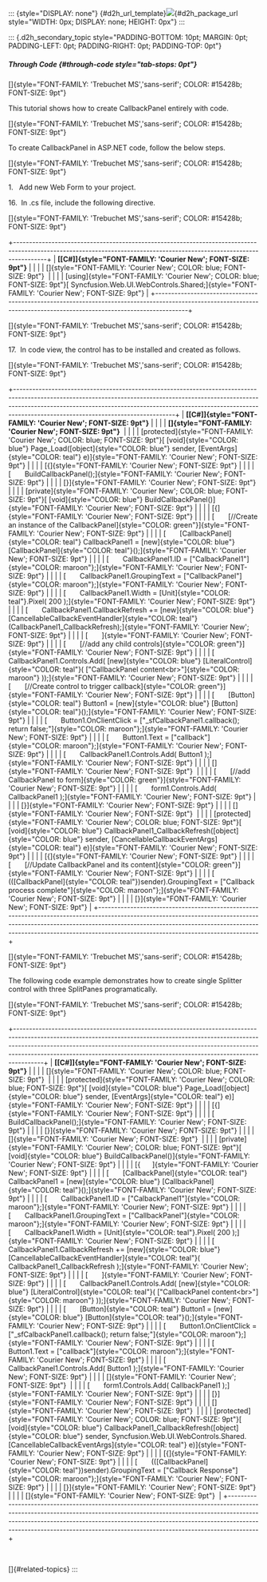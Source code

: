 ::: {style="DISPLAY: none"}
[](ms-xhelp:///?Id=d2h_url_template){#d2h_url_template}![](!package_url!){#d2h_package_url style="WIDTH: 0px; DISPLAY: none; HEIGHT: 0px"}
:::

::: {.d2h_secondary_topic style="PADDING-BOTTOM: 10pt; MARGIN: 0pt; PADDING-LEFT: 0pt; PADDING-RIGHT: 0pt; PADDING-TOP: 0pt"}
##### Through Code {#through-code style="tab-stops: 0pt"}

[]{style="FONT-FAMILY: 'Trebuchet MS','sans-serif'; COLOR: #15428b; FONT-SIZE: 9pt"} 

This tutorial shows how to create CallbackPanel entirely with code.

[]{style="FONT-FAMILY: 'Trebuchet MS','sans-serif'; COLOR: #15428b; FONT-SIZE: 9pt"} 

To create CallbackPanel in ASP.NET code, follow the below steps.

[]{style="FONT-FAMILY: 'Trebuchet MS','sans-serif'; COLOR: #15428b; FONT-SIZE: 9pt"} 

1.   Add new Web Form to your project.

16.  In .cs file, include the following directive.

[]{style="FONT-FAMILY: 'Trebuchet MS','sans-serif'; COLOR: #15428b; FONT-SIZE: 9pt"} 

+----------------------------------------------------------------------------------------------------------------------------------------------------------------------+
| **[\[C#\]]{style="FONT-FAMILY: 'Courier New'; FONT-SIZE: 9pt"}**                                                                                                     |
|                                                                                                                                                                      |
| []{style="FONT-FAMILY: 'Courier New'; COLOR: blue; FONT-SIZE: 9pt"}                                                                                                  |
|                                                                                                                                                                      |
| [using]{style="FONT-FAMILY: 'Courier New'; COLOR: blue; FONT-SIZE: 9pt"}[ Syncfusion.Web.UI.WebControls.Shared;]{style="FONT-FAMILY: 'Courier New'; FONT-SIZE: 9pt"} |
+----------------------------------------------------------------------------------------------------------------------------------------------------------------------+

[]{style="FONT-FAMILY: 'Trebuchet MS','sans-serif'; COLOR: #15428b; FONT-SIZE: 9pt"} 

17.  In code view, the control has to be installed and created as follows.

[]{style="FONT-FAMILY: 'Trebuchet MS','sans-serif'; COLOR: #15428b; FONT-SIZE: 9pt"} 

+--------------------------------------------------------------------------------------------------------------------------------------------------------------------------------------------------------------------------------------------------------------------------------------------+
| **[\[C#\]]{style="FONT-FAMILY: 'Courier New'; FONT-SIZE: 9pt"}**                                                                                                                                                                                                                           |
|                                                                                                                                                                                                                                                                                            |
| **[]{style="FONT-FAMILY: 'Courier New'; FONT-SIZE: 9pt"}**                                                                                                                                                                                                                                 |
|                                                                                                                                                                                                                                                                                            |
| [protected]{style="FONT-FAMILY: 'Courier New'; COLOR: blue; FONT-SIZE: 9pt"}[ [void]{style="COLOR: blue"} Page_Load([object]{style="COLOR: blue"} sender, [EventArgs]{style="COLOR: teal"} e)]{style="FONT-FAMILY: 'Courier New'; FONT-SIZE: 9pt"}                                         |
|                                                                                                                                                                                                                                                                                            |
| [{]{style="FONT-FAMILY: 'Courier New'; FONT-SIZE: 9pt"}                                                                                                                                                                                                                                    |
|                                                                                                                                                                                                                                                                                            |
| [       BuildCallbackPanel();]{style="FONT-FAMILY: 'Courier New'; FONT-SIZE: 9pt"}                                                                                                                                                                                                         |
|                                                                                                                                                                                                                                                                                            |
| [}]{style="FONT-FAMILY: 'Courier New'; FONT-SIZE: 9pt"}                                                                                                                                                                                                                                    |
|                                                                                                                                                                                                                                                                                            |
| [private]{style="FONT-FAMILY: 'Courier New'; COLOR: blue; FONT-SIZE: 9pt"}[ [void]{style="COLOR: blue"} BuildCallbackPanel()]{style="FONT-FAMILY: 'Courier New'; FONT-SIZE: 9pt"}                                                                                                          |
|                                                                                                                                                                                                                                                                                            |
| [{]{style="FONT-FAMILY: 'Courier New'; FONT-SIZE: 9pt"}                                                                                                                                                                                                                                    |
|                                                                                                                                                                                                                                                                                            |
| [       [//Create an instance of the CallbackPanel]{style="COLOR: green"}]{style="FONT-FAMILY: 'Courier New'; FONT-SIZE: 9pt"}                                                                                                                                                             |
|                                                                                                                                                                                                                                                                                            |
| [       [CallbackPanel]{style="COLOR: teal"} CallbackPanel1 = [new]{style="COLOR: blue"} [CallbackPanel]{style="COLOR: teal"}();]{style="FONT-FAMILY: 'Courier New'; FONT-SIZE: 9pt"}                                                                                                      |
|                                                                                                                                                                                                                                                                                            |
| [       CallbackPanel1.ID = [\"CalbackPanel1\"]{style="COLOR: maroon"};]{style="FONT-FAMILY: 'Courier New'; FONT-SIZE: 9pt"}                                                                                                                                                               |
|                                                                                                                                                                                                                                                                                            |
| [       CallbackPanel1.GroupingText = [\"CallbackPanel\"]{style="COLOR: maroon"};]{style="FONT-FAMILY: 'Courier New'; FONT-SIZE: 9pt"}                                                                                                                                                     |
|                                                                                                                                                                                                                                                                                            |
| [       CallbackPanel1.Width = [Unit]{style="COLOR: teal"}.Pixel( 200 );]{style="FONT-FAMILY: 'Courier New'; FONT-SIZE: 9pt"}                                                                                                                                                              |
|                                                                                                                                                                                                                                                                                            |
| [       CallbackPanel1.CallbackRefresh += [new]{style="COLOR: blue"} [CancellableCallbackEventHandler]{style="COLOR: teal"}(CallbackPanel1_CallbackRefresh);]{style="FONT-FAMILY: 'Courier New'; FONT-SIZE: 9pt"}                                                                          |
|                                                                                                                                                                                                                                                                                            |
| [       ]{style="FONT-FAMILY: 'Courier New'; FONT-SIZE: 9pt"}                                                                                                                                                                                                                              |
|                                                                                                                                                                                                                                                                                            |
| [       [//add any child controls]{style="COLOR: green"}]{style="FONT-FAMILY: 'Courier New'; FONT-SIZE: 9pt"}                                                                                                                                                                              |
|                                                                                                                                                                                                                                                                                            |
| [       CallbackPanel1.Controls.Add( [new]{style="COLOR: blue"} [LiteralControl]{style="COLOR: teal"}( [\"CallbackPanel content\<br\>\"]{style="COLOR: maroon"} ));]{style="FONT-FAMILY: 'Courier New'; FONT-SIZE: 9pt"}                                                                   |
|                                                                                                                                                                                                                                                                                            |
| [       [//Create control to trigger callback]{style="COLOR: green"}]{style="FONT-FAMILY: 'Courier New'; FONT-SIZE: 9pt"}                                                                                                                                                                  |
|                                                                                                                                                                                                                                                                                            |
| [       [Button]{style="COLOR: teal"} Button1 = [new]{style="COLOR: blue"} [Button]{style="COLOR: teal"}();]{style="FONT-FAMILY: 'Courier New'; FONT-SIZE: 9pt"}                                                                                                                           |
|                                                                                                                                                                                                                                                                                            |
| [       Button1.OnClientClick = [\"\_sfCalbackPanel1.callback(); return false;\"]{style="COLOR: maroon"};]{style="FONT-FAMILY: 'Courier New'; FONT-SIZE: 9pt"}                                                                                                                             |
|                                                                                                                                                                                                                                                                                            |
| [       Button1.Text = [\"callback\"]{style="COLOR: maroon"};]{style="FONT-FAMILY: 'Courier New'; FONT-SIZE: 9pt"}                                                                                                                                                                         |
|                                                                                                                                                                                                                                                                                            |
| [       CallbackPanel1.Controls.Add( Button1 );]{style="FONT-FAMILY: 'Courier New'; FONT-SIZE: 9pt"}                                                                                                                                                                                       |
|                                                                                                                                                                                                                                                                                            |
| []{style="FONT-FAMILY: 'Courier New'; FONT-SIZE: 9pt"}                                                                                                                                                                                                                                     |
|                                                                                                                                                                                                                                                                                            |
| [       [//add CallbackPanel to form]{style="COLOR: green"}]{style="FONT-FAMILY: 'Courier New'; FONT-SIZE: 9pt"}                                                                                                                                                                           |
|                                                                                                                                                                                                                                                                                            |
| [       form1.Controls.Add( CallbackPanel1 );]{style="FONT-FAMILY: 'Courier New'; FONT-SIZE: 9pt"}                                                                                                                                                                                         |
|                                                                                                                                                                                                                                                                                            |
| [}]{style="FONT-FAMILY: 'Courier New'; FONT-SIZE: 9pt"}                                                                                                                                                                                                                                    |
|                                                                                                                                                                                                                                                                                            |
| []{style="FONT-FAMILY: 'Courier New'; FONT-SIZE: 9pt"}                                                                                                                                                                                                                                     |
|                                                                                                                                                                                                                                                                                            |
| [protected]{style="FONT-FAMILY: 'Courier New'; COLOR: blue; FONT-SIZE: 9pt"}[ [void]{style="COLOR: blue"} CallbackPanel1_CallbackRefresh([object]{style="COLOR: blue"} sender, [CancellableCallbackEventArgs]{style="COLOR: teal"} e)]{style="FONT-FAMILY: 'Courier New'; FONT-SIZE: 9pt"} |
|                                                                                                                                                                                                                                                                                            |
| [{]{style="FONT-FAMILY: 'Courier New'; FONT-SIZE: 9pt"}                                                                                                                                                                                                                                    |
|                                                                                                                                                                                                                                                                                            |
| [       [//Update CallbackPanel and its content]{style="COLOR: green"}]{style="FONT-FAMILY: 'Courier New'; FONT-SIZE: 9pt"}                                                                                                                                                                |
|                                                                                                                                                                                                                                                                                            |
| [       (([CallbackPanel]{style="COLOR: teal"})sender).GroupingText = [\"Callback process complete\"]{style="COLOR: maroon"};]{style="FONT-FAMILY: 'Courier New'; FONT-SIZE: 9pt"}                                                                                                         |
|                                                                                                                                                                                                                                                                                            |
| [}]{style="FONT-FAMILY: 'Courier New'; FONT-SIZE: 9pt"}                                                                                                                                                                                                                                    |
+--------------------------------------------------------------------------------------------------------------------------------------------------------------------------------------------------------------------------------------------------------------------------------------------+

[]{style="FONT-FAMILY: 'Trebuchet MS','sans-serif'; COLOR: #15428b; FONT-SIZE: 9pt"} 

The following code example demonstrates how to create single Splitter control with three SplitPanes programatically.

[]{style="FONT-FAMILY: 'Trebuchet MS','sans-serif'; COLOR: #15428b; FONT-SIZE: 9pt"} 

+---------------------------------------------------------------------------------------------------------------------------------------------------------------------------------------------------------------------------------------------------------------------------------------------------------------------------------+
| **[\[C#\]]{style="FONT-FAMILY: 'Courier New'; FONT-SIZE: 9pt"}**                                                                                                                                                                                                                                                                |
|                                                                                                                                                                                                                                                                                                                                 |
| []{style="FONT-FAMILY: 'Courier New'; COLOR: blue; FONT-SIZE: 9pt"}                                                                                                                                                                                                                                                             |
|                                                                                                                                                                                                                                                                                                                                 |
| [protected]{style="FONT-FAMILY: 'Courier New'; COLOR: blue; FONT-SIZE: 9pt"}[ [void]{style="COLOR: blue"} Page_Load([object]{style="COLOR: blue"} sender, [EventArgs]{style="COLOR: teal"} e)]{style="FONT-FAMILY: 'Courier New'; FONT-SIZE: 9pt"}                                                                              |
|                                                                                                                                                                                                                                                                                                                                 |
| [{]{style="FONT-FAMILY: 'Courier New'; FONT-SIZE: 9pt"}                                                                                                                                                                                                                                                                         |
|                                                                                                                                                                                                                                                                                                                                 |
| [       BuildCallbackPanel();]{style="FONT-FAMILY: 'Courier New'; FONT-SIZE: 9pt"}                                                                                                                                                                                                                                              |
|                                                                                                                                                                                                                                                                                                                                 |
| [}]{style="FONT-FAMILY: 'Courier New'; FONT-SIZE: 9pt"}                                                                                                                                                                                                                                                                         |
|                                                                                                                                                                                                                                                                                                                                 |
| []{style="FONT-FAMILY: 'Courier New'; FONT-SIZE: 9pt"}                                                                                                                                                                                                                                                                          |
|                                                                                                                                                                                                                                                                                                                                 |
| [private]{style="FONT-FAMILY: 'Courier New'; COLOR: blue; FONT-SIZE: 9pt"}[ [void]{style="COLOR: blue"} BuildCallbackPanel()]{style="FONT-FAMILY: 'Courier New'; FONT-SIZE: 9pt"}                                                                                                                                               |
|                                                                                                                                                                                                                                                                                                                                 |
| [{      ]{style="FONT-FAMILY: 'Courier New'; FONT-SIZE: 9pt"}                                                                                                                                                                                                                                                                   |
|                                                                                                                                                                                                                                                                                                                                 |
| [       [CallbackPanel]{style="COLOR: teal"} CallbackPanel1 = [new]{style="COLOR: blue"} [CallbackPanel]{style="COLOR: teal"}();]{style="FONT-FAMILY: 'Courier New'; FONT-SIZE: 9pt"}                                                                                                                                           |
|                                                                                                                                                                                                                                                                                                                                 |
| [       CallbackPanel1.ID = [\"CalbackPanel1\"]{style="COLOR: maroon"};]{style="FONT-FAMILY: 'Courier New'; FONT-SIZE: 9pt"}                                                                                                                                                                                                    |
|                                                                                                                                                                                                                                                                                                                                 |
| [       CallbackPanel1.GroupingText = [\"CallbackPanel\"]{style="COLOR: maroon"};]{style="FONT-FAMILY: 'Courier New'; FONT-SIZE: 9pt"}                                                                                                                                                                                          |
|                                                                                                                                                                                                                                                                                                                                 |
| [       CallbackPanel1.Width = [Unit]{style="COLOR: teal"}.Pixel( 200 );]{style="FONT-FAMILY: 'Courier New'; FONT-SIZE: 9pt"}                                                                                                                                                                                                   |
|                                                                                                                                                                                                                                                                                                                                 |
| [       CallbackPanel1.CallbackRefresh += [new]{style="COLOR: blue"} [CancellableCallbackEventHandler]{style="COLOR: teal"}( CallbackPanel1_CallbackRefresh );]{style="FONT-FAMILY: 'Courier New'; FONT-SIZE: 9pt"}                                                                                                             |
|                                                                                                                                                                                                                                                                                                                                 |
| [       ]{style="FONT-FAMILY: 'Courier New'; FONT-SIZE: 9pt"}                                                                                                                                                                                                                                                                   |
|                                                                                                                                                                                                                                                                                                                                 |
| [       CallbackPanel1.Controls.Add( [new]{style="COLOR: blue"} [LiteralControl]{style="COLOR: teal"}( [\"CallbackPanel content\<br\>\"]{style="COLOR: maroon"} ));]{style="FONT-FAMILY: 'Courier New'; FONT-SIZE: 9pt"}                                                                                                        |
|                                                                                                                                                                                                                                                                                                                                 |
| [       [Button]{style="COLOR: teal"} Button1 = [new]{style="COLOR: blue"} [Button]{style="COLOR: teal"}();]{style="FONT-FAMILY: 'Courier New'; FONT-SIZE: 9pt"}                                                                                                                                                                |
|                                                                                                                                                                                                                                                                                                                                 |
| [       Button1.OnClientClick = [\"\_sfCalbackPanel1.callback(); return false;\"]{style="COLOR: maroon"};]{style="FONT-FAMILY: 'Courier New'; FONT-SIZE: 9pt"}                                                                                                                                                                  |
|                                                                                                                                                                                                                                                                                                                                 |
| [       Button1.Text = [\"callback\"]{style="COLOR: maroon"};]{style="FONT-FAMILY: 'Courier New'; FONT-SIZE: 9pt"}                                                                                                                                                                                                              |
|                                                                                                                                                                                                                                                                                                                                 |
| [       CallbackPanel1.Controls.Add( Button1 );]{style="FONT-FAMILY: 'Courier New'; FONT-SIZE: 9pt"}                                                                                                                                                                                                                            |
|                                                                                                                                                                                                                                                                                                                                 |
| []{style="FONT-FAMILY: 'Courier New'; FONT-SIZE: 9pt"}                                                                                                                                                                                                                                                                          |
|                                                                                                                                                                                                                                                                                                                                 |
| [       form1.Controls.Add( CallbackPanel1 );]{style="FONT-FAMILY: 'Courier New'; FONT-SIZE: 9pt"}                                                                                                                                                                                                                              |
|                                                                                                                                                                                                                                                                                                                                 |
| [}]{style="FONT-FAMILY: 'Courier New'; FONT-SIZE: 9pt"}                                                                                                                                                                                                                                                                         |
|                                                                                                                                                                                                                                                                                                                                 |
| []{style="FONT-FAMILY: 'Courier New'; FONT-SIZE: 9pt"}                                                                                                                                                                                                                                                                          |
|                                                                                                                                                                                                                                                                                                                                 |
| [protected]{style="FONT-FAMILY: 'Courier New'; COLOR: blue; FONT-SIZE: 9pt"}[ [void]{style="COLOR: blue"} CallbackPanel1_CallbackRefresh([object]{style="COLOR: blue"} sender, Syncfusion.Web.UI.WebControls.Shared.[CancellableCallbackEventArgs]{style="COLOR: teal"} e)]{style="FONT-FAMILY: 'Courier New'; FONT-SIZE: 9pt"} |
|                                                                                                                                                                                                                                                                                                                                 |
| [{]{style="FONT-FAMILY: 'Courier New'; FONT-SIZE: 9pt"}                                                                                                                                                                                                                                                                         |
|                                                                                                                                                                                                                                                                                                                                 |
| [       (([CallbackPanel]{style="COLOR: teal"})sender).GroupingText = [\"Callback Response\"]{style="COLOR: maroon"};]{style="FONT-FAMILY: 'Courier New'; FONT-SIZE: 9pt"}                                                                                                                                                      |
|                                                                                                                                                                                                                                                                                                                                 |
| [}]{style="FONT-FAMILY: 'Courier New'; FONT-SIZE: 9pt"}                                                                                                                                                                                                                                                                         |
|                                                                                                                                                                                                                                                                                                                                 |
| []{style="FONT-FAMILY: 'Courier New'; FONT-SIZE: 9pt"}                                                                                                                                                                                                                                                                          |
+---------------------------------------------------------------------------------------------------------------------------------------------------------------------------------------------------------------------------------------------------------------------------------------------------------------------------------+

 

[]{#related-topics}
:::
